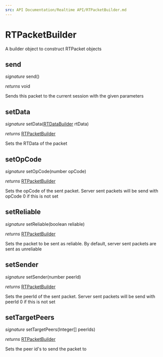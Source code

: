 ```yaml
---
src: API Documentation/Realtime API/RTPacketBuilder.md
---
```


# RTPacketBuilder

A builder object to construct RTPacket objects


## send
_signature_ send()</p>
_returns_ void</p>
Sends this packet to the current session with the given parameters

## setData
_signature_ setData([RTDataBuilder](RTDataBuilder.md) rtData)</p>
_returns_ [RTPacketBuilder](RTPacketBuilder.md)</p>
Sets the RTData of the packet

## setOpCode
_signature_ setOpCode(number opCode)</p>
_returns_ [RTPacketBuilder](RTPacketBuilder.md)</p>
Sets the opCode of the sent packet. Server sent packets will be send with opCode 0 if this is not set

## setReliable
_signature_ setReliable(boolean reliable)</p>
_returns_ [RTPacketBuilder](RTPacketBuilder.md)</p>
Sets the packet to be sent as reliable. By default, server sent packets are sent as unreliable

## setSender
_signature_ setSender(number peerId)</p>
_returns_ [RTPacketBuilder](RTPacketBuilder.md)</p>
Sets the peerId of the sent packet. Server sent packets will be send with peerId 0 if this is not set

## setTargetPeers
_signature_ setTargetPeers(Integer[] peerIds)</p>
_returns_ [RTPacketBuilder](RTPacketBuilder.md)</p>
Sets the peer id's to send the packet to

